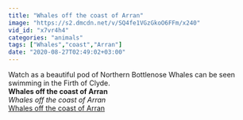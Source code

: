 ```yaml
---
title: "Whales off the coast of Arran"
image: "https://s2.dmcdn.net/v/SQ4fe1VGzGkoO6FFm/x240"
vid_id: "x7vr4h4"
categories: "animals"
tags: ["Whales","coast","Arran"]
date: "2020-08-27T02:49:02+03:00"
---
```

Watch as a beautiful pod of Northern Bottlenose Whales can be seen swimming in the Firth of Clyde.<br><b>Whales off the coast of Arran</b><br> <i>Whales off the coast of Arran</i><br> <u>Whales off the coast of Arran</u>
